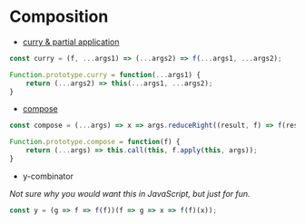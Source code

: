 # Composition

* [curry & partial application](./curry.js)

```js
const curry = (f, ...args1) => (...args2) => f(...args1, ...args2);

Function.prototype.curry = function(...args1) {
	return (...args2) => this(...args1, ...args2);
}
```

* [compose](./compose.js)

```js
const compose = (...args) => x => args.reduceRight((result, f) => f(result), x);

Function.prototype.compose = function(f) {
	return (...args) => this.call(this, f.apply(this, args));
}
```

* y-combinator

*Not sure why you would want this in JavaScript, but just for fun.*

```js
const y = (g => f => f(f))(f => g => x => f(f)(x));
```
